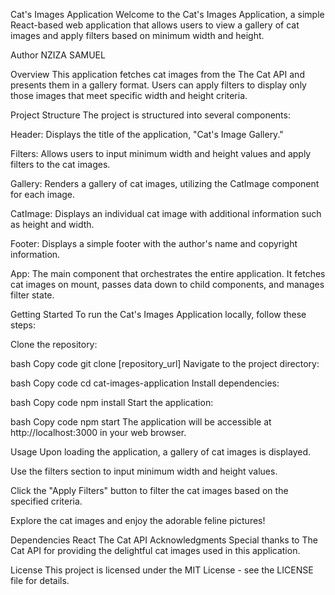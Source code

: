 Cat's Images Application
Welcome to the Cat's Images Application, a simple React-based web application that allows users to view a gallery of cat images and apply filters based on minimum width and height.

Author
NZIZA SAMUEL

Overview
This application fetches cat images from the The Cat API and presents them in a gallery format. Users can apply filters to display only those images that meet specific width and height criteria.

Project Structure
The project is structured into several components:

Header: Displays the title of the application, "Cat's Image Gallery."

Filters: Allows users to input minimum width and height values and apply filters to the cat images.

Gallery: Renders a gallery of cat images, utilizing the CatImage component for each image.

CatImage: Displays an individual cat image with additional information such as height and width.

Footer: Displays a simple footer with the author's name and copyright information.

App: The main component that orchestrates the entire application. It fetches cat images on mount, passes data down to child components, and manages filter state.

Getting Started
To run the Cat's Images Application locally, follow these steps:

Clone the repository:

bash
Copy code
git clone [repository_url]
Navigate to the project directory:

bash
Copy code
cd cat-images-application
Install dependencies:

bash
Copy code
npm install
Start the application:

bash
Copy code
npm start
The application will be accessible at http://localhost:3000 in your web browser.

Usage
Upon loading the application, a gallery of cat images is displayed.

Use the filters section to input minimum width and height values.

Click the "Apply Filters" button to filter the cat images based on the specified criteria.

Explore the cat images and enjoy the adorable feline pictures!

Dependencies
React
The Cat API
Acknowledgments
Special thanks to The Cat API for providing the delightful cat images used in this application.

License
This project is licensed under the MIT License - see the LICENSE file for details.
